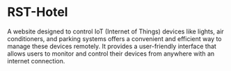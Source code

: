 # RST-Hotel
A website designed to control IoT (Internet of Things) devices like lights, air conditioners, and parking systems offers a convenient and efficient way to manage these devices remotely. It provides a user-friendly interface that allows users to monitor and control their devices from anywhere with an internet connection.

